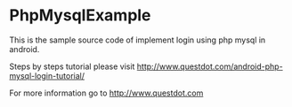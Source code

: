 # PhpMysqlExample
This is the sample source code of implement login using php mysql in android.

Steps by steps tutorial please visit http://www.questdot.com/android-php-mysql-login-tutorial/

For more information go to http://www.questdot.com
